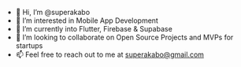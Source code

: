 - 👋 Hi, I’m @superakabo
- 👀 I’m interested in Mobile App Development
- 🌱 I’m currently into Flutter, Firebase & Supabase
- 💞️ I’m looking to collaborate on Open Source Projects and MVPs for startups
- 📫 Feel free to reach out to me at superakabo@gmail.com

<!---
superakabo/superakabo is a ✨ special ✨ repository because its `README.md` (this file) appears on your GitHub profile.
You can click the Preview link to take a look at your changes.
--->
